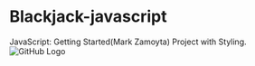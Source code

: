 # Blackjack-javascript
JavaScript: Getting Started(Mark Zamoyta) Project with Styling.
![GitHub Logo](https://i.imgur.com/l1Vi1Fl.jpg)

